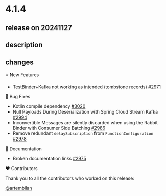 # 4.1.4

## release on 20241127

## description

## changes

⭐ New Features

* TestBinder+Kafka not working as intended (tombstone records) <a href="https://github.com/spring-cloud/spring-cloud-stream/issues/2971" data-hovercard-type="issue" data-hovercard-url="/spring-cloud/spring-cloud-stream/issues/2971/hovercard">#2971</a>

🐞 Bug Fixes

* Kotlin compile dependency <a href="https://github.com/spring-cloud/spring-cloud-stream/issues/3020" data-hovercard-type="issue" data-hovercard-url="/spring-cloud/spring-cloud-stream/issues/3020/hovercard">#3020</a>
* Null Payloads During Deserialization with Spring Cloud Stream Kafka <a href="https://github.com/spring-cloud/spring-cloud-stream/issues/2994" data-hovercard-type="issue" data-hovercard-url="/spring-cloud/spring-cloud-stream/issues/2994/hovercard">#2994</a>
* Inconvertible Messages are silently discarded when using the Rabbit Binder with Consumer Side Batching <a href="https://github.com/spring-cloud/spring-cloud-stream/issues/2986" data-hovercard-type="issue" data-hovercard-url="/spring-cloud/spring-cloud-stream/issues/2986/hovercard">#2986</a>
* Remove redundant <code>delaySubscription</code> from <code>FunctionConfiguration</code> <a href="https://github.com/spring-cloud/spring-cloud-stream/pull/2978" data-hovercard-type="pull_request" data-hovercard-url="/spring-cloud/spring-cloud-stream/pull/2978/hovercard">#2978</a>

📔 Documentation

* Broken documentation links <a href="https://github.com/spring-cloud/spring-cloud-stream/issues/2975" data-hovercard-type="issue" data-hovercard-url="/spring-cloud/spring-cloud-stream/issues/2975/hovercard">#2975</a>

❤️ Contributors

Thank you to all the contributors who worked on this release:

<a class="user-mention notranslate" data-hovercard-type="user" data-hovercard-url="/users/artembilan/hovercard" data-octo-click="hovercard-link-click" data-octo-dimensions="link_type:self" href="https://github.com/artembilan">@artembilan</a>

